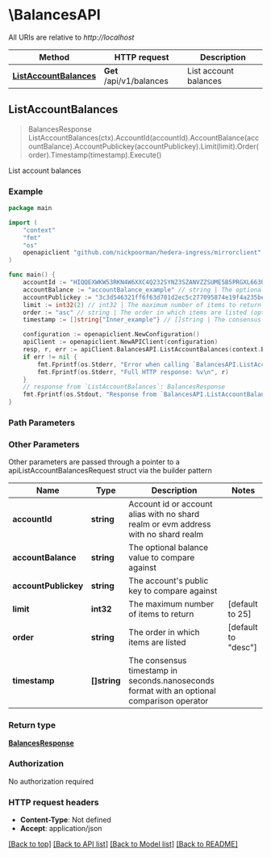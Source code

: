 # \BalancesAPI

All URIs are relative to *http://localhost*

Method | HTTP request | Description
------------- | ------------- | -------------
[**ListAccountBalances**](BalancesAPI.md#ListAccountBalances) | **Get** /api/v1/balances | List account balances



## ListAccountBalances

> BalancesResponse ListAccountBalances(ctx).AccountId(accountId).AccountBalance(accountBalance).AccountPublickey(accountPublickey).Limit(limit).Order(order).Timestamp(timestamp).Execute()

List account balances



### Example

```go
package main

import (
    "context"
    "fmt"
    "os"
    openapiclient "github.com/nickpoorman/hedera-ingress/mirrorclient"
)

func main() {
    accountId := "HIQQEXWKW53RKN4W6XXC4Q232SYNZ3SZANVZZSUME5B5PRGXL663UAQA" // string | Account id or account alias with no shard realm or evm address with no shard realm (optional)
    accountBalance := "accountBalance_example" // string | The optional balance value to compare against (optional)
    accountPublickey := "3c3d546321ff6f63d701d2ec5c277095874e19f4a235bee1e6bb19258bf362be" // string | The account's public key to compare against (optional)
    limit := int32(2) // int32 | The maximum number of items to return (optional) (default to 25)
    order := "asc" // string | The order in which items are listed (optional) (default to "desc")
    timestamp := []string{"Inner_example"} // []string | The consensus timestamp in seconds.nanoseconds format with an optional comparison operator (optional)

    configuration := openapiclient.NewConfiguration()
    apiClient := openapiclient.NewAPIClient(configuration)
    resp, r, err := apiClient.BalancesAPI.ListAccountBalances(context.Background()).AccountId(accountId).AccountBalance(accountBalance).AccountPublickey(accountPublickey).Limit(limit).Order(order).Timestamp(timestamp).Execute()
    if err != nil {
        fmt.Fprintf(os.Stderr, "Error when calling `BalancesAPI.ListAccountBalances``: %v\n", err)
        fmt.Fprintf(os.Stderr, "Full HTTP response: %v\n", r)
    }
    // response from `ListAccountBalances`: BalancesResponse
    fmt.Fprintf(os.Stdout, "Response from `BalancesAPI.ListAccountBalances`: %v\n", resp)
}
```

### Path Parameters



### Other Parameters

Other parameters are passed through a pointer to a apiListAccountBalancesRequest struct via the builder pattern


Name | Type | Description  | Notes
------------- | ------------- | ------------- | -------------
 **accountId** | **string** | Account id or account alias with no shard realm or evm address with no shard realm | 
 **accountBalance** | **string** | The optional balance value to compare against | 
 **accountPublickey** | **string** | The account&#39;s public key to compare against | 
 **limit** | **int32** | The maximum number of items to return | [default to 25]
 **order** | **string** | The order in which items are listed | [default to &quot;desc&quot;]
 **timestamp** | **[]string** | The consensus timestamp in seconds.nanoseconds format with an optional comparison operator | 

### Return type

[**BalancesResponse**](BalancesResponse.md)

### Authorization

No authorization required

### HTTP request headers

- **Content-Type**: Not defined
- **Accept**: application/json

[[Back to top]](#) [[Back to API list]](../README.md#documentation-for-api-endpoints)
[[Back to Model list]](../README.md#documentation-for-models)
[[Back to README]](../README.md)

